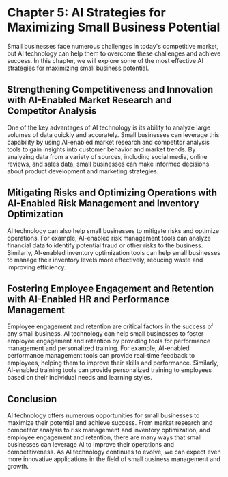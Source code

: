 Chapter 5: AI Strategies for Maximizing Small Business Potential
================================================================

Small businesses face numerous challenges in today's competitive market, but AI technology can help them to overcome these challenges and achieve success. In this chapter, we will explore some of the most effective AI strategies for maximizing small business potential.

Strengthening Competitiveness and Innovation with AI-Enabled Market Research and Competitor Analysis
----------------------------------------------------------------------------------------------------

One of the key advantages of AI technology is its ability to analyze large volumes of data quickly and accurately. Small businesses can leverage this capability by using AI-enabled market research and competitor analysis tools to gain insights into customer behavior and market trends. By analyzing data from a variety of sources, including social media, online reviews, and sales data, small businesses can make informed decisions about product development and marketing strategies.

Mitigating Risks and Optimizing Operations with AI-Enabled Risk Management and Inventory Optimization
-----------------------------------------------------------------------------------------------------

AI technology can also help small businesses to mitigate risks and optimize operations. For example, AI-enabled risk management tools can analyze financial data to identify potential fraud or other risks to the business. Similarly, AI-enabled inventory optimization tools can help small businesses to manage their inventory levels more effectively, reducing waste and improving efficiency.

Fostering Employee Engagement and Retention with AI-Enabled HR and Performance Management
-----------------------------------------------------------------------------------------

Employee engagement and retention are critical factors in the success of any small business. AI technology can help small businesses to foster employee engagement and retention by providing tools for performance management and personalized training. For example, AI-enabled performance management tools can provide real-time feedback to employees, helping them to improve their skills and performance. Similarly, AI-enabled training tools can provide personalized training to employees based on their individual needs and learning styles.

Conclusion
----------

AI technology offers numerous opportunities for small businesses to maximize their potential and achieve success. From market research and competitor analysis to risk management and inventory optimization, and employee engagement and retention, there are many ways that small businesses can leverage AI to improve their operations and competitiveness. As AI technology continues to evolve, we can expect even more innovative applications in the field of small business management and growth.
